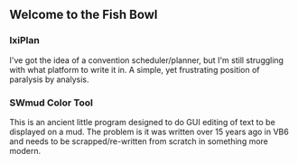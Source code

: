 ## Welcome to the Fish Bowl

### IxiPlan
I've got the idea of a convention scheduler/planner, but I'm still struggling with what platform to write it in.  A simple, yet frustrating position of paralysis by analysis.

### SWmud Color Tool
This is an ancient little program designed to do GUI editing of text to be displayed on a mud.  The problem is it was written over 15 years ago in VB6 and needs to be scrapped/re-written from scratch in something more modern.